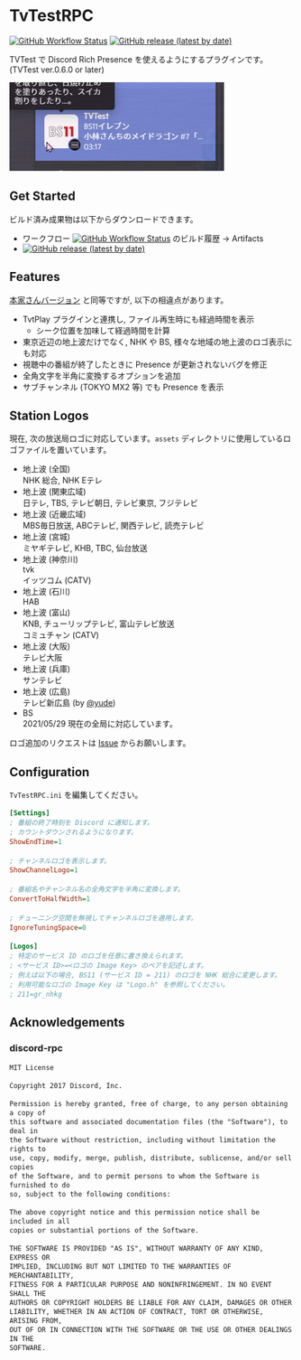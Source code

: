 # TvTestRPC

[![GitHub Workflow Status](https://img.shields.io/github/workflow/status/SlashNephy/TvTestRPC/latest?style=flat-square)](https://github.com/SlashNephy/TvTestRPC/actions/workflows/latest.yml)
[![GitHub release (latest by date)](https://img.shields.io/github/v/release/SlashNephy/TvTestRPC?style=flat-square)](https://github.com/SlashNephy/TvTestRPC/releases)

TVTest で Discord Rich Presence を使えるようにするプラグインです。(TVTest ver.0.6.0 or later)

[![screenshot.png](https://raw.githubusercontent.com/SlashNephy/TvTestRPC/dev/docs/screenshot.png)](https://github.com/SlashNephy/TvTestRPC)

## Get Started

ビルド済み成果物は以下からダウンロードできます。

- ワークフロー [![GitHub Workflow Status](https://img.shields.io/github/workflow/status/SlashNephy/TvTestRPC/latest?style=flat-square)](https://github.com/SlashNephy/TvTestRPC/actions/workflows/latest.yml) のビルド履歴 -> Artifacts
- [![GitHub release (latest by date)](https://img.shields.io/github/v/release/SlashNephy/TvTestRPC?style=flat-square)](https://github.com/SlashNephy/TvTestRPC/releases)

## Features

[本家さんバージョン](https://github.com/noriokun4649/TvTestRPC) と同等ですが, 以下の相違点があります。

- TvtPlay プラグインと連携し, ファイル再生時にも経過時間を表示
  - シーク位置を加味して経過時間を計算
- 東京近辺の地上波だけでなく, NHK や BS, 様々な地域の地上波のロゴ表示にも対応
- 視聴中の番組が終了したときに Presence が更新されないバグを修正
- 全角文字を半角に変換するオプションを追加
- サブチャンネル (TOKYO MX2 等) でも Presence を表示

## Station Logos

現在, 次の放送局ロゴに対応しています。`assets` ディレクトリに使用しているロゴファイルを置いています。

- 地上波 (全国)  
  NHK 総合, NHK Eテレ
- 地上波 (関東広域)  
  日テレ, TBS, テレビ朝日, テレビ東京, フジテレビ  
- 地上波 (近畿広域)  
  MBS毎日放送, ABCテレビ, 関西テレビ, 読売テレビ  
- 地上波 (宮城)  
  ミヤギテレビ, KHB, TBC, 仙台放送
- 地上波 (神奈川)  
  tvk  
  イッツコム (CATV)
- 地上波 (石川)  
  HAB
- 地上波 (富山)  
  KNB, チューリップテレビ, 富山テレビ放送  
  コミュチャン (CATV)
- 地上波 (大阪)  
  テレビ大阪
- 地上波 (兵庫)  
  サンテレビ
- 地上波 (広島)  
  テレビ新広島 (by [@yude](https://github.com/yude))
- BS  
  2021/05/29 現在の全局に対応しています。

ロゴ追加のリクエストは [Issue](https://github.com/SlashNephy/TvTestRPC/issues/new/choose) からお願いします。

## Configuration

`TvTestRPC.ini` を編集してください。

```ini
[Settings]
; 番組の終了時刻を Discord に通知します。
; カウントダウンされるようになります。
ShowEndTime=1

; チャンネルロゴを表示します。
ShowChannelLogo=1

; 番組名やチャンネル名の全角文字を半角に変換します。
ConvertToHalfWidth=1

; チューニング空間を無視してチャンネルロゴを適用します。
IgnoreTuningSpace=0

[Logos]
; 特定のサービス ID のロゴを任意に書き換えられます。
; <サービス ID>=<ロゴの Image Key> のペアを記述します。
; 例えば以下の場合, BS11 (サービス ID = 211) のロゴを NHK 総合に変更します。
; 利用可能なロゴの Image Key は "Logo.h" を参照してください。
; 211=gr_nhkg
```

## Acknowledgements

### discord-rpc

```
MIT License

Copyright 2017 Discord, Inc.

Permission is hereby granted, free of charge, to any person obtaining a copy of
this software and associated documentation files (the "Software"), to deal in
the Software without restriction, including without limitation the rights to
use, copy, modify, merge, publish, distribute, sublicense, and/or sell copies
of the Software, and to permit persons to whom the Software is furnished to do
so, subject to the following conditions:

The above copyright notice and this permission notice shall be included in all
copies or substantial portions of the Software.

THE SOFTWARE IS PROVIDED "AS IS", WITHOUT WARRANTY OF ANY KIND, EXPRESS OR
IMPLIED, INCLUDING BUT NOT LIMITED TO THE WARRANTIES OF MERCHANTABILITY,
FITNESS FOR A PARTICULAR PURPOSE AND NONINFRINGEMENT. IN NO EVENT SHALL THE
AUTHORS OR COPYRIGHT HOLDERS BE LIABLE FOR ANY CLAIM, DAMAGES OR OTHER
LIABILITY, WHETHER IN AN ACTION OF CONTRACT, TORT OR OTHERWISE, ARISING FROM,
OUT OF OR IN CONNECTION WITH THE SOFTWARE OR THE USE OR OTHER DEALINGS IN THE
SOFTWARE.
```
